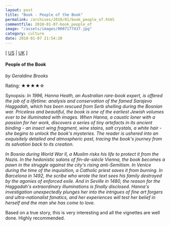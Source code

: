 ```yaml
---
layout: post
title: "Book - People of the Book"
permalink: /archives/2010/01/book_people_of.html
commentfile: 2010-01-07-book_people_of
image: "/assets/images/0007177437.jpg"
category: culture
date: 2010-01-07 21:54:20
---
```


\[ [US](http://www.amazon.com/o/asin/0007177437) | [UK](http://www.amazon.co.uk/o/asin/0007177437) \]

#### People of the Book

<em>by Geraldine Brooks</em>

Rating: ★★★★☆

<div class="book_synopsis" markdown="1">
Synopsis: <em>In 1996, Hanna Heath, an Australian rare-book expert, is offered the job of a lifetime: analysis and conservation of the famed Sarajevo Haggadah, which has been rescued from Serb shelling during the Bosnian war. Priceless and beautiful, the book is one of the earliest Jewish volumes ever to be illuminated with images. When Hanna, a caustic loner with a passion for her work, discovers a series of tiny artefacts in its ancient binding - an insect wing fragment, wine stains, salt crystals, a white hair - she begins to unlock the book's mysteries. The reader is ushered into an exquisitely detailed and atmospheric past, tracing the book's journey from its salvation back to its creation.</em>

<em>In Bosnia during World War II, a Muslim risks his life to protect it from the Nazis. In the hedonistic salons of fin-de-siècle Vienna, the book becomes a pawn in the struggle against the city's rising anti-Semitism. In Venice during the time of the inquisition, a Catholic priest saves it from burning. In Barcelona in 1492, the scribe who wrote the text sees his family destroyed by the agonies of enforced exile. And in Seville in 1480, the reason for the Haggadah's extraordinary illuminations is finally disclosed. Hanna's investigation unexpectedly plunges her into the intrigues of fine art forgers and ultra-nationalist fanatics, and her experiences will test her belief in herself and the man she has come to love. </em>

</div>

Based on a true story, this is very interesting and all the vignettes are well done. Highly recommended.
